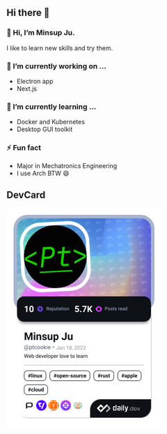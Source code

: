 ## Hi there 👋

### 👋 Hi, I’m Minsup Ju.

I like to learn new skills and try them.

<!-- ### 📫 How to reach me: https://blog.ptcookie.dev/ -->

### 🔭 I’m currently working on ...

- Electron app
- Next.js

### 🌱 I’m currently learning ...

- Docker and Kubernetes
- Desktop GUI toolkit

<!-- ### 👯 I’m looking to collaborate on ... -->

### ⚡ Fun fact

- Major in Mechatronics Engineering
- I use Arch BTW 😄

## DevCard

<a href="https://app.daily.dev/ptcookie">
  <img src="https://raw.githubusercontent.com/PtCookie/PtCookie/main/devcard.png" width="356" alt="Minsup Ju's Dev Card"/>
</a>
